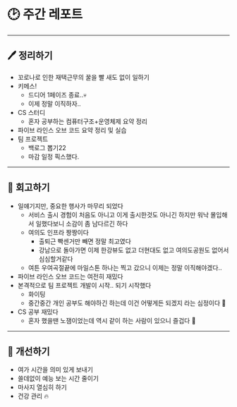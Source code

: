 # 🕑 주간 레포트

---

## 🖊 정리하기

- 꼬로나로 인한 재택근무의 꿀을 빨 새도 없이 일하기
- 키메스!
  - 드디어 1페이즈 종료..💀
  - 이제 정말 이직하자..
- CS 스터디
  - 혼자 공부하는 컴퓨터구조+운영체제 요약 정리
- 파이브 라인스 오브 코드 요약 정리 및 실습
- 팀 프로젝트
  - 백로그 뽑기22
  - 마감 일정 픽스했다.

---

## 💭 회고하기

- 일얘기지만, 중요한 행사가 마무리 되었다
  - 서비스 출시 경험이 처음도 아니고 이게 출시한것도 아니긴 하지만 워낙 몰입해서 일했다보니 소감이 좀 남다르긴 하다
  - 여의도 인프라 짱짱이다
    - 출퇴근 빡센거만 빼면 정말 최고였다
    - 강남으로 돌아가면 이제 한강뷰도 없고 더현대도 없고 여의도공원도 없어서 심심할거같다
  - 여튼 우여곡절끝에 마일스톤 하나는 찍고 갔으니 이제는 정말 이직해야겠다..
- 파이브 라인스 오브 코드는 여전히 재밌다
- 본격적으로 팀 프로젝트 개발이 시작.. 되기 시작했다
  - 화이팅
  - 중간중간 개인 공부도 해야하긴 하는데 이건 어떻게든 되겠지 라는 심정이다 🫠
- CS 공부 재밌다
  - 혼자 했을땐 노잼이었는데 역시 같이 하는 사람이 있으니 즐겁다 💃

---

## 🥊 개선하기

- 여가 시간을 의미 있게 보내기
- 쓸데없이 예능 보는 시간 줄이기
- 마사지 열심히 하기
- 건강 관리 🔥
